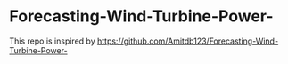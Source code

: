 # Forecasting-Wind-Turbine-Power-

This repo is inspired by https://github.com/Amitdb123/Forecasting-Wind-Turbine-Power-
